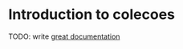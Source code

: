 # Introduction to colecoes

TODO: write [great documentation](http://jacobian.org/writing/what-to-write/)
